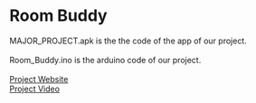 # Room Buddy
MAJOR_PROJECT.apk is the the code of the app of our project.
<br><br>
Room_Buddy.ino is the arduino code of our project.
<br><br>
[Project Website](https://ritesh19384.wixsite.com/roombuddy)
<br>
[Project Video](https://youtu.be/smR9DUdHKb4)
